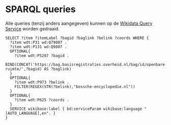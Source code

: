# SPARQL queries

Alle queries (tenzij anders aangegeven) kunnen op de [Wikidata Query Service](https://query.wikidata.org/) worden gedraaid.


```
SELECT ?item ?itemLabel ?bagid ?baglink ?belink ?coords WHERE {
  ?item wdt:P31 wd:Q79007 . 
  ?item wdt:P131 wd:Q9807 .
  OPTIONAL{
    ?item wdt:P5207 ?bagid .
    BIND(CONCAT('https://bag.basisregistraties.overheid.nl/bag/id/openbare-ruimte/',?bagid) AS ?baglink)
  }
  OPTIONAL{
    ?item wdt:P973 ?belink .
    FILTER(REGEX(STR(?belink),"bossche-encyclopedie.nl"))
  }
  OPTIONAL{
    ?item wdt:P625 ?coords .
  }
  SERVICE wikibase:label { bd:serviceParam wikibase:language "[AUTO_LANGUAGE],en". }
}
```